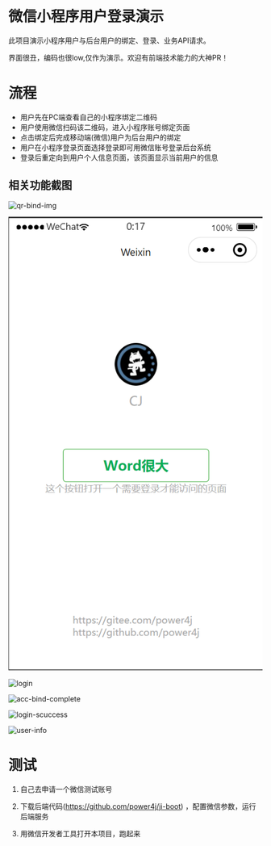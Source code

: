 # 微信小程序用户登录演示

此项目演示小程序用户与后台用户的绑定、登录、业务API请求。

界面很丑，编码也很low,仅作为演示。欢迎有前端技术能力的大神PR！



# 流程

- 用户先在PC端查看自己的小程序绑定二维码
- 用户使用微信扫码该二维码，进入小程序账号绑定页面
- 点击绑定后完成移动端(微信)用户为后台用户的绑定
- 用户在小程序登录页面选择登录即可用微信账号登录后台系统
- 登录后重定向到用户个人信息页面，该页面显示当前用户的信息



## 相关功能截图

![qr-bind-img](http://picdn.eta.pub/img/qr-bind-img.png)



![ui-main](docs/screen/index.png)





![login](http://picdn.eta.pub/img/login.png)



![acc-bind-complete](http://picdn.eta.pub/img/acc-bind-complete.png)

![login-scuccess](http://picdn.eta.pub/img/login-scuccess.png)



![user-info](http://picdn.eta.pub/img/user-info.png)



# 测试

1. 自己去申请一个微信测试账号

2. 下载后端代码(https://github.com/power4j/ji-boot) ，配置微信参数，运行后端服务
3. 用微信开发者工具打开本项目，跑起来




